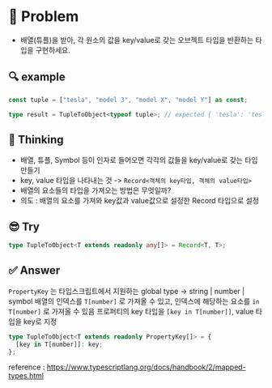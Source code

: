# 📘 Problem

- 배열(튜플)을 받아, 각 원소의 값을 key/value로 갖는 오브젝트 타입을 반환하는 타입을 구현하세요.

## 🔍 example

```ts
const tuple = ["tesla", "model 3", "model X", "model Y"] as const;

type result = TupleToObject<typeof tuple>; // expected { 'tesla': 'tesla', 'model 3': 'model 3', 'model X': 'model X', 'model Y': 'model Y'}
```

## 💭 Thinking

- 배열, 튜플, Symbol 등이 인자로 들어오면 각각의 값들을 key/value로 갖는 타입 만들기
- key, value 타입을 나타내는 것 -> `Record<객체의 key타입, 객체의 value타입>`
- 배열의 요소들의 타입을 가져오는 방법은 무엇일까?
- 의도 : 배열의 요소를 가져와 key값과 value값으로 설정한 Record 타입으로 설정

## 😎 Try

```ts
type TupleToObject<T extends readonly any[]> = Record<T, T>;
```

## ✅ Answer

`PropertyKey` 는 타입스크립트에서 지원하는 global type -> string | number | symbol
배열의 인덱스를 `T[number]` 로 가져올 수 있고, 인덱스에 해당하는 요소를 `in T[number]` 로 가져올 수 있음
프로퍼티의 key 타입을 `[key in T[number]]`, value 타입을 key로 지정

```ts
type TupleToObject<T extends readonly PropertyKey[]> = {
  [key in T[number]]: key;
};
```

reference : https://www.typescriptlang.org/docs/handbook/2/mapped-types.html
